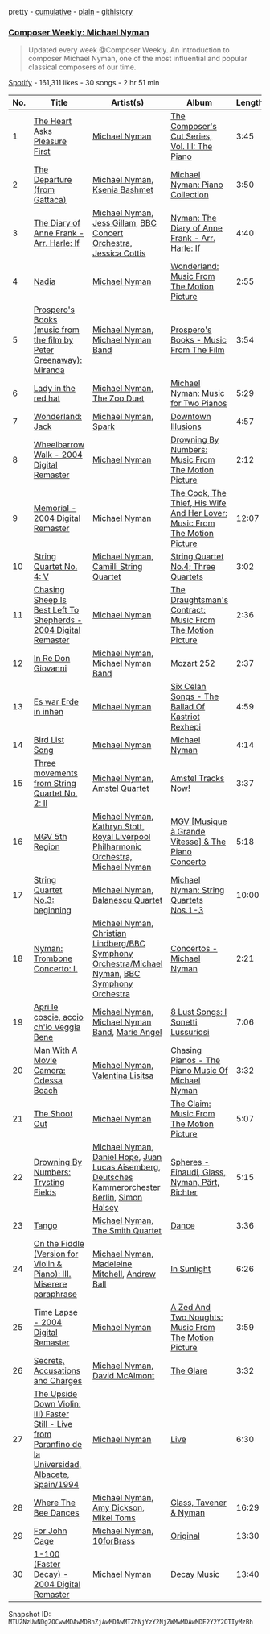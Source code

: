 pretty - [cumulative](/playlists/cumulative/37i9dQZF1DX21bRPJuEN7r.md) - [plain](/playlists/plain/37i9dQZF1DX21bRPJuEN7r) - [githistory](https://github.githistory.xyz/mackorone/spotify-playlist-archive/blob/main/playlists/plain/37i9dQZF1DX21bRPJuEN7r)

### [Composer Weekly: Michael Nyman](https://open.spotify.com/playlist/37i9dQZF1DX21bRPJuEN7r)

> Updated every week @Composer Weekly\. An introduction to composer Michael Nyman, one of the most influential and popular classical composers of our time.

[Spotify](https://open.spotify.com/user/spotify) - 161,311 likes - 30 songs - 2 hr 51 min

| No. | Title | Artist(s) | Album | Length |
|---|---|---|---|---|
| 1 | [The Heart Asks Pleasure First](https://open.spotify.com/track/6XbejJOw5nDizAauzz4j7t) | [Michael Nyman](https://open.spotify.com/artist/2LvhyFvUCDJ7gFuEBOcrM8) | [The Composer's Cut Series, Vol\. III: The Piano](https://open.spotify.com/album/5AG54kJdduh6tVuoLYd1vp) | 3:45 |
| 2 | [The Departure \(from Gattaca\)](https://open.spotify.com/track/0IrWnNhCNPwG2KpEDWly5S) | [Michael Nyman](https://open.spotify.com/artist/2LvhyFvUCDJ7gFuEBOcrM8), [Ksenia Bashmet](https://open.spotify.com/artist/6e51lWcUBDM5LF0XPePQop) | [Michael Nyman: Piano Collection](https://open.spotify.com/album/3njZbXaECvhLu5f2qRsWxL) | 3:50 |
| 3 | [The Diary of Anne Frank \- Arr\. Harle: If](https://open.spotify.com/track/0k7INMOvaXEMmUMHNA26YK) | [Michael Nyman](https://open.spotify.com/artist/2LvhyFvUCDJ7gFuEBOcrM8), [Jess Gillam](https://open.spotify.com/artist/41OHse5xHr1E6wceODGrPB), [BBC Concert Orchestra](https://open.spotify.com/artist/3dIPaddbWppnquuPkcYVDg), [Jessica Cottis](https://open.spotify.com/artist/47Slf02gu2TPZk3H1UbQJT) | [Nyman: The Diary of Anne Frank \- Arr\. Harle: If](https://open.spotify.com/album/2eqwUh1pNk0HX4EhoT43Vc) | 4:40 |
| 4 | [Nadia](https://open.spotify.com/track/1C12oDSSTMt7MFZbSUpTb4) | [Michael Nyman](https://open.spotify.com/artist/2LvhyFvUCDJ7gFuEBOcrM8) | [Wonderland: Music From The Motion Picture](https://open.spotify.com/album/1MfpRNWG6KKOWU4Is2EVhb) | 2:55 |
| 5 | [Prospero's Books \(music from the film by Peter Greenaway\): Miranda](https://open.spotify.com/track/2iX8zqB9B0NehzLv3oMYGb) | [Michael Nyman](https://open.spotify.com/artist/2LvhyFvUCDJ7gFuEBOcrM8), [Michael Nyman Band](https://open.spotify.com/artist/7zejo99XCAwPzycPCCaoM8) | [Prospero's Books \- Music From The Film](https://open.spotify.com/album/7BHMkZ9PDLFk2AKIpD74FF) | 3:54 |
| 6 | [Lady in the red hat](https://open.spotify.com/track/7wZ6axu9cim14eFi5Oc8Du) | [Michael Nyman](https://open.spotify.com/artist/2LvhyFvUCDJ7gFuEBOcrM8), [The Zoo Duet](https://open.spotify.com/artist/4L2UJfckyEjJhDUJSBIh9A) | [Michael Nyman: Music for Two Pianos](https://open.spotify.com/album/5rZgZIxRmacWRS9gqs4TOE) | 5:29 |
| 7 | [Wonderland: Jack](https://open.spotify.com/track/3JTxx7S7UUtnYce4nZUw48) | [Michael Nyman](https://open.spotify.com/artist/2LvhyFvUCDJ7gFuEBOcrM8), [Spark](https://open.spotify.com/artist/3sIOuYma5E6SlVQeuDnEif) | [Downtown Illusions](https://open.spotify.com/album/1ehrYpJWWIX0yE8Y2R3vUH) | 4:57 |
| 8 | [Wheelbarrow Walk \- 2004 Digital Remaster](https://open.spotify.com/track/35xJCVXi5rfEj7SwbiNoF5) | [Michael Nyman](https://open.spotify.com/artist/2LvhyFvUCDJ7gFuEBOcrM8) | [Drowning By Numbers: Music From The Motion Picture](https://open.spotify.com/album/1xbql7auxb9hh3RESAvY2G) | 2:12 |
| 9 | [Memorial \- 2004 Digital Remaster](https://open.spotify.com/track/57J6yZSA0i7t38KYSOW8Kf) | [Michael Nyman](https://open.spotify.com/artist/2LvhyFvUCDJ7gFuEBOcrM8) | [The Cook, The Thief, His Wife And Her Lover: Music From The Motion Picture](https://open.spotify.com/album/5ae9t6QD6On3MGmZVncuAn) | 12:07 |
| 10 | [String Quartet No\. 4: V](https://open.spotify.com/track/6X0FcYT6LJUgLx6gV8oYRf) | [Michael Nyman](https://open.spotify.com/artist/2LvhyFvUCDJ7gFuEBOcrM8), [Camilli String Quartet](https://open.spotify.com/artist/2f5BSiiigpWAIzBgdYdnPa) | [String Quartet No.4; Three Quartets](https://open.spotify.com/album/4ee8wp1YX6gPkdfWVJlGqY) | 3:02 |
| 11 | [Chasing Sheep Is Best Left To Shepherds \- 2004 Digital Remaster](https://open.spotify.com/track/0feTlhjFos3fCI03QjbflE) | [Michael Nyman](https://open.spotify.com/artist/2LvhyFvUCDJ7gFuEBOcrM8) | [The Draughtsman's Contract: Music From The Motion Picture](https://open.spotify.com/album/0Hx7sgF7I25yiGuae8CRpx) | 2:36 |
| 12 | [In Re Don Giovanni](https://open.spotify.com/track/7CdRIhBdjYGZRj0WChVYjN) | [Michael Nyman](https://open.spotify.com/artist/2LvhyFvUCDJ7gFuEBOcrM8), [Michael Nyman Band](https://open.spotify.com/artist/7zejo99XCAwPzycPCCaoM8) | [Mozart 252](https://open.spotify.com/album/5Pp0wGqkfVa6DBNjGW6Mb4) | 2:37 |
| 13 | [Es war Erde in inhen](https://open.spotify.com/track/642hvQMqgGK2pUfQoNkAnN) | [Michael Nyman](https://open.spotify.com/artist/2LvhyFvUCDJ7gFuEBOcrM8) | [Six Celan Songs \- The Ballad Of Kastriot Rexhepi](https://open.spotify.com/album/56ixqfKFjCl5KO3VLtwEDf) | 4:59 |
| 14 | [Bird List Song](https://open.spotify.com/track/0ifiYqMY5p9LxrmOaM1msy) | [Michael Nyman](https://open.spotify.com/artist/2LvhyFvUCDJ7gFuEBOcrM8) | [Michael Nyman](https://open.spotify.com/album/1vAvONi0zEwabmFBHMdevs) | 4:14 |
| 15 | [Three movements from String Quartet No\. 2: II](https://open.spotify.com/track/5CHe38VmJs9BN4HhrJUPmo) | [Michael Nyman](https://open.spotify.com/artist/2LvhyFvUCDJ7gFuEBOcrM8), [Amstel Quartet](https://open.spotify.com/artist/3CaGjtznVOf2mQYeX1dTdX) | [Amstel Tracks Now!](https://open.spotify.com/album/33CGzGO2J9Ngkfj48hRFfL) | 3:37 |
| 16 | [MGV 5th Region](https://open.spotify.com/track/39VaabCoNvsLAQa7bJuznR) | [Michael Nyman](https://open.spotify.com/artist/2LvhyFvUCDJ7gFuEBOcrM8), [Kathryn Stott, Royal Liverpool Philharmonic Orchestra, Michael Nyman](https://open.spotify.com/artist/69L9jRHcv9TVQap3n5d4Zv) | [MGV \[Musique à Grande Vitesse\] & The Piano Concerto](https://open.spotify.com/album/5nlJr0gKcq9FS296dxzVOy) | 5:18 |
| 17 | [String Quartet No.3: beginning](https://open.spotify.com/track/0G0csq2Lv1MiAF9jooFXoT) | [Michael Nyman](https://open.spotify.com/artist/2LvhyFvUCDJ7gFuEBOcrM8), [Balanescu Quartet](https://open.spotify.com/artist/39nJA4NmdZE5sJecB0zjXY) | [Michael Nyman: String Quartets Nos.1\-3](https://open.spotify.com/album/6APXUBl0BHC5BXoNFhm3Bd) | 10:00 |
| 18 | [Nyman: Trombone Concerto: I.](https://open.spotify.com/track/76FZapkeZSuhrQsxVZKTrX) | [Michael Nyman](https://open.spotify.com/artist/2LvhyFvUCDJ7gFuEBOcrM8), [Christian Lindberg/BBC Symphony Orchestra/Michael Nyman](https://open.spotify.com/artist/5SEI4PWuqO5h9XaQIOkXzL), [BBC Symphony Orchestra](https://open.spotify.com/artist/23BiSNXm5UaRFuusoWisYO) | [Concertos \- Michael Nyman](https://open.spotify.com/album/67hyFsfquPWfaMt2ZyXjUO) | 2:21 |
| 19 | [Apri le coscie, accio ch'io Veggia Bene](https://open.spotify.com/track/2YTzRKGyaOqIcY3l6fnSYy) | [Michael Nyman](https://open.spotify.com/artist/2LvhyFvUCDJ7gFuEBOcrM8), [Michael Nyman Band](https://open.spotify.com/artist/7zejo99XCAwPzycPCCaoM8), [Marie Angel](https://open.spotify.com/artist/2jcj8VZu41vKLFhjKlUK8U) | [8 Lust Songs: I Sonetti Lussuriosi](https://open.spotify.com/album/6J4RuVlZJXlU2bzD1AzO29) | 7:06 |
| 20 | [Man With A Movie Camera: Odessa Beach](https://open.spotify.com/track/5iicDOJrHyBfaV06yHRIJQ) | [Michael Nyman](https://open.spotify.com/artist/2LvhyFvUCDJ7gFuEBOcrM8), [Valentina Lisitsa](https://open.spotify.com/artist/0gOrXuu1vCBXe3pwTyb5Ca) | [Chasing Pianos \- The Piano Music Of Michael Nyman](https://open.spotify.com/album/3IfV4HTqOGTPRSP7QJo74O) | 3:32 |
| 21 | [The Shoot Out](https://open.spotify.com/track/7pUGrbrIwxeOob9bOGKiAM) | [Michael Nyman](https://open.spotify.com/artist/2LvhyFvUCDJ7gFuEBOcrM8) | [The Claim: Music From The Motion Picture](https://open.spotify.com/album/3BTrel19tt1w2sPqHrxKvC) | 5:07 |
| 22 | [Drowning By Numbers: Trysting Fields](https://open.spotify.com/track/1bprxjduTrrIfza1RBbA9K) | [Michael Nyman](https://open.spotify.com/artist/2LvhyFvUCDJ7gFuEBOcrM8), [Daniel Hope](https://open.spotify.com/artist/59r5UU2HOytn9V5uMZ5Vur), [Juan Lucas Aisemberg](https://open.spotify.com/artist/3cBmv9eAEEr606GnD1q7fM), [Deutsches Kammerorchester Berlin](https://open.spotify.com/artist/6MOokA8GHsPYpyNGc8Rz2f), [Simon Halsey](https://open.spotify.com/artist/4Ip1bpjhIV8RKLDuKB0N2L) | [Spheres \- Einaudi, Glass, Nyman, Pärt, Richter](https://open.spotify.com/album/3fgv2psQv8GMNdHh9Q1WQM) | 5:15 |
| 23 | [Tango](https://open.spotify.com/track/3K0JgBbth0rus10RvYU1bY) | [Michael Nyman](https://open.spotify.com/artist/2LvhyFvUCDJ7gFuEBOcrM8), [The Smith Quartet](https://open.spotify.com/artist/5ezYVqpTT1oJ9iCsPD1HjH) | [Dance](https://open.spotify.com/album/2H82JDReOTBEGSATt0nzBz) | 3:36 |
| 24 | [On the Fiddle \(Version for Violin & Piano\): III\. Miserere paraphrase](https://open.spotify.com/track/2EUzJL9pzLVDhuabWhrIaj) | [Michael Nyman](https://open.spotify.com/artist/2LvhyFvUCDJ7gFuEBOcrM8), [Madeleine Mitchell](https://open.spotify.com/artist/0KLDM2yLtC8DjicCNFqA2S), [Andrew Ball](https://open.spotify.com/artist/7iPu1CkeJW6r5lKNrgNXV5) | [In Sunlight](https://open.spotify.com/album/58zIjW3opdmeSwOwRyr32F) | 6:26 |
| 25 | [Time Lapse \- 2004 Digital Remaster](https://open.spotify.com/track/46nGZiLgYne58YlNriFQ2i) | [Michael Nyman](https://open.spotify.com/artist/2LvhyFvUCDJ7gFuEBOcrM8) | [A Zed And Two Noughts: Music From The Motion Picture](https://open.spotify.com/album/1OpHbQGLIS9FWRL7xTciOv) | 3:59 |
| 26 | [Secrets, Accusations and Charges](https://open.spotify.com/track/6lQ5XJZ25n2zdSRh0IwOZ5) | [Michael Nyman](https://open.spotify.com/artist/2LvhyFvUCDJ7gFuEBOcrM8), [David McAlmont](https://open.spotify.com/artist/0gESIlqqih6ExRqNxMJ1wE) | [The Glare](https://open.spotify.com/album/0iao1o1yU8PwUytHUh6X7L) | 3:32 |
| 27 | [The Upside Down Violin: III\) Faster Still \- Live from Paranfino de la Universidad, Albacete, Spain/1994](https://open.spotify.com/track/0DgUjLdVkqWfKnQZRBkkZf) | [Michael Nyman](https://open.spotify.com/artist/2LvhyFvUCDJ7gFuEBOcrM8) | [Live](https://open.spotify.com/album/2ttdIFKfjC7p5cdGsC2VlZ) | 6:30 |
| 28 | [Where The Bee Dances](https://open.spotify.com/track/68vEMGRvMQT8ejZBpVeewq) | [Michael Nyman](https://open.spotify.com/artist/2LvhyFvUCDJ7gFuEBOcrM8), [Amy Dickson](https://open.spotify.com/artist/3jCy6dMGBsf8Bt8fKD11Ty), [Mikel Toms](https://open.spotify.com/artist/09xCg4QvRlI7zvytpqLe4z) | [Glass, Tavener & Nyman](https://open.spotify.com/album/1VnVVitP8jFBZBtrVtHvCD) | 16:29 |
| 29 | [For John Cage](https://open.spotify.com/track/295gcxdegIVDPF9fgcYm26) | [Michael Nyman](https://open.spotify.com/artist/2LvhyFvUCDJ7gFuEBOcrM8), [10forBrass](https://open.spotify.com/artist/57JzJiIE2CYoPYrZlnDnTe) | [Original](https://open.spotify.com/album/6GaGdGay5Qdv1q6wFn1i6x) | 13:30 |
| 30 | [1\-100 \(Faster Decay\) \- 2004 Digital Remaster](https://open.spotify.com/track/3JWf3frknOGCKpzJ0Exvtx) | [Michael Nyman](https://open.spotify.com/artist/2LvhyFvUCDJ7gFuEBOcrM8) | [Decay Music](https://open.spotify.com/album/2VgidtSkBPnlYixgdIUCDn) | 13:40 |

Snapshot ID: `MTU2NzUwNDg2OCwwMDAwMDBhZjAwMDAwMTZhNjYzY2NjZWMwMDAwMDE2Y2Y2OTIyMzBh`